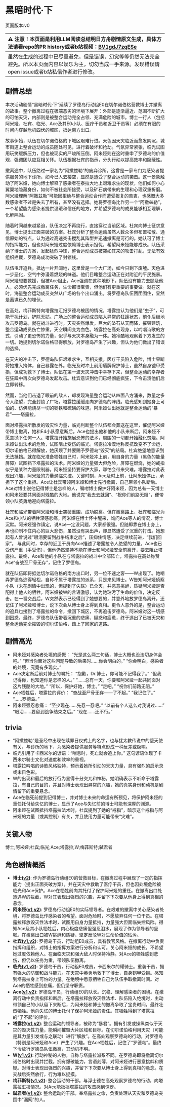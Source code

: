 # 黑暗时代·下
页面版本:v0
 

| :warning: 注意！本页面是利用LLM阅读总结明日方舟剧情原文生成，具体方法请看repo的PR history或者b站视频：[BV1gdJ7zqESe](https://www.bilibili.com/video/BV1gdJ7zqESe/)         |
|:----------------------------|
| 虽然在生成的过程中已尽量避免，但是错误，幻觉等等仍然无法完全避免。所以本页面内容以娱乐为主，切勿当成一手来源。发现错误请open issue或者b站私信作者进行修改。|



## 剧情总结
本次活动剧情“黑暗时代·下”延续了罗德岛行动组E0在切尔诺伯格营救博士并撤离的故事。整个撤离过程在极端恶劣的环境下展开：外部是逐渐逼近、范围不断扩大的可怕天灾，内部则是被整合运动完全占领、充满危险的城市。博士一行人（包括阿米娅、杜宾、临光、Ace及其E0小队、医疗干员和近卫干员等）必须在有限的时间内穿越危机四伏的城区，抵达南方出口。

故事伊始，队伍在切尔诺伯格的下城区艰难行进。天色因天灾临近而愈发阴沉，城市街道上整合运动的成员随处可见，进行着破坏和抢劫。气氛异常紧张，临光试图用玩笑缓解压力，但也被现实的严峻所压倒。阿米娅则在这时重申了罗德岛的价值观，强调团队应互相关怀。队伍根据杜宾的指示，分头行动以提高效率和隐蔽性。

撤离途中，队伍路过一家名为“阿撒兹勒”的废弃诊所。这曾是一家专门为感染者提供服务的地下诊所，如今已人去楼空，显然是遭受了整合运动的袭击。这一景象触动了阿米娅，她向博士解释了感染者在泰拉大地上艰难求生的现状，他们如何小心翼翼地隐藏身份，如何不被社会所接受，以及矿石病带来的生理和心理双重折磨。阿米娅理解“阿撒兹勒”可能因拒绝与整合运动合作而遭受报复的苦衷，也感慨大多数感染者不过是失去了所有，甚至没有选择。她将罗德岛比作另一个“阿撒兹勒”，一个希望能为感染者提供温暖和信任的地方，并希望罗德岛的成员能够相互理解，化解隔阂。

随着时间越来越紧迫，队伍决定不再绕行，直接穿过当前区域。杜宾向博士征求意见，博士提出正面突破的方案。杜宾分析了整合运动虽然人数众多但布置松散、通信原始的特点，认为通过高速突击搅乱其阵型并迅速撤离是可行的。她认可了博士的指挥能力，但也对阿米娅过度依赖博士表示担忧，希望阿米娅能够成长。队伍采纳了博士的方案，发起猛烈冲锋，整合运动成员被突如其来的攻击打乱，无法有效组织拦截，罗德岛成功突破了封锁线。

队伍甩开追兵，抵达一片开阔地，这里曾是一个大广场，如今只剩下废墟。天色进一步恶化，空气中弥漫着燃烧的味道。他们目睹整合运动正在对附近的平民施暴。阿米娅想要救援，但被Ace阻止，Ace强调在这种地形下，队伍没有能力去顾及他人，必须优先完成撤离任务，生命都很宝贵，但他们有更重要的事要做。就在这时，海量整合运动成员突然从广场的各个出口涌出，将罗德岛队伍团团围住，显然是蓄谋已久的埋伏。

在高处，梅菲斯特向塔露拉汇报罗德岛被困的情况，塔露拉认为他们是“虫子”，可能干扰计划，铲除无妨。广场上的整合运动成员陷入异常的狂躁状态，前仆后继地攻击罗德岛。就在战斗进行时，天灾突然爆发，巨大的坠石从天而降，摧毁建筑，整合运动成员伤亡惨重。天空瞬间变为血色。塔露拉在高处现身，以吟唱诗歌的方式，引动了更恐怖的力量，似乎与天灾本身融为一体。她冷酷地观察着下方发生的一切。她提到切尔诺伯格已得解放，对罗德岛产生了兴趣，但认为他们做出了错误的选择。

在天灾的冲击下，罗德岛队伍艰难求生，互相支援。医疗干员陷入危险，博士果断将她推入掩体，自己暴露在外。临光及时冲上前用盾牌保护博士，虽然自身铠甲受损，但成功救下了博士。队伍在第一波天灾冲击中幸存下来，但整合运动的幸存者在狂躁中再次向罗德岛发起攻击。杜宾意识到他们已经彻底疯狂，下令击溃他们后立即转移。

然而，当他们击退了眼前的敌人，却发现海量整合运动从四面八方涌来，数量之多令人绝望，完全封锁了广场。塔露拉缓缓走向罗德岛的阵线。临光感知到她身上可怕的、仿佛能烧尽一切的钢铁和硫磺的味道。阿米娅认出她就是整合运动的“暴君”——塔露拉。

面对塔露拉所散发的毁灭性力量，临光判断整个队伍都会葬送在这里，催促阿米娅带博士撤离，她和E4小队愿意断后。Ace也提出他和他的小队来断后。阿米娅不愿意抛下任何一人。塔露拉开始施展恐怖的法术，周围的一切都开始融化焚烧。阿米娅认出法术的危险，试图阻止受伤的临光。塔露拉冷漠地称反抗改变不了命运，切尔诺伯格已得解放，她厌烦了并要赐予罗德岛“毁灭”的结局。杜宾绝望地意识到无法抵挡。就在临光准备牺牲自己时，阿米娅冲上前，用自身的力量（黑色的能量屏障）试图挡下塔露拉的法术。阿米娅的力量强大但危险，屏障在燃烧，她的戒指似乎是某种力量限制器。阿米娅坚持要保护大家，哪怕会带来灾难。塔露拉对此表现出兴趣，阿米娅的力量濒临失控。关键时刻，Ace及时上前，让阿米娅停止，承担下了这个重担。Ace让杜宾带领阿米娅和博士先行撤离，自己带领小队断后。Ace对博士说他记得博士是怎样的人，嘱咐博士保护好阿米娅，因为总有一天博士和阿米娅要共同面对残酷的大地。他说完“我去去就回”、“祝你们前路无阻”，便带领小队英勇地迎向塔露拉。

杜宾和临光带着阿米娅和博士突破重围，成功脱离。但在撤离路上，杜宾和临光为Ace和小队的牺牲深感悲痛。阿米娅在博士怀中醒来，询问Ace等人的情况，博士沉默。阿米娅强作镇定，说Ace一定没问题，大家都很强。但随即靠在博士身上，再也抑制不住内心的巨大悲伤，虽然没有哭出声，却显然遭受了沉重的打击。她想起有人曾说过“眼泪要留到战争结束之后”，压抑住情感，决定继续前进，“我们回家”。
与此同时，幸存的近卫干员向Ace描述了塔露拉令人绝望的力量，Ace也已受伤严重（手受伤），但他仍然坚持不能在博士和阿米娅安全前离开，要去阻止塔露拉。最终，Ace和他的小队在与塔露拉的战斗中全部阵亡，塔露拉在高处称赞Ace“奋战至尸骨无存”，记住了罗德岛。

就在队伍即将抵达切尔诺伯格的南方出口时，另一位不速之客——W出现了。她嘲弄罗德岛逃得轻松，自称不属于塔露拉的派系，只是来见博士。W告知阿米娅侦察小队（未在剧情中出现的，但提到了失联）已全灭，并恶意挑衅，质疑阿米娅是否配得上他人的牺牲。阿米娅被W的言语激怒，认为她玷污了生命的价值，决定反击。在一番交战后，W突然表示已经得到了她想要的，并意外地放罗德岛离开，还记住了阿米娅和博士，说下次会从博士身上得到真相。更令人意外的是，整合运动的追兵也接到了塔露拉的命令，撤回下城区，不再追击罗德岛。阿米娅对这一切感到困惑。最终，罗德岛队伍带着沉重的悲痛、疑惑和疲惫，终于逃出了已被天灾和整合运动完全摧毁的切尔诺伯格，踏上了回家的道路。
## 剧情高光
- 阿米娅对感染者处境的感慨：
“光是这么两三句话，博士大概也没法切身体会吧。”
“但当你面对这些问题导致的后果时......你会明白的。”
“你会明白，感染者的处境，究竟有多现实。”
- Ace决定断后前对博士的嘱托：
“抱歉，Dr.博士，你可能不记得我了。”
“但我记得你，也知道你是怎样的人。”
“......总有一天，你要和阿米娅一起共同面对这片残酷的大地。”
“所以，保护好她，博士。”
“走吧。”
“祝你们前路无阻。”
- Ace牺牲后，塔露拉的评价：
“奋战至尸骨无存——了不起。”
“我记住了。”
“......罗德岛。”
- 阿米娅强忍悲痛：
“至少现在......先忍一忍吧。”
“以前有个人这么对我说过......”
“眼泪......要留到战争结束之后。”
“现在......还不行。”
## trivia
- “阿撒兹勒”是圣经中出现在赎罪日仪式上的名字，也与犹太教传说中的堕天使有关，与诊所的地下、为感染者提供服务等特点形成一种反差或隐喻。
- 临光引用了卡西米尔的谚语：“喘息时，死亡就会追上你。” 这句谚语体现了卡西米尔骑士文化对速度和效率的重视。
- 塔露拉吟唱的诗歌风格独特，预示着她所引动的天灾力量，具有强烈的启示录或末日色彩。
- W的出现和最后的放行行为显得十分突兀和神秘，她明确表示不听命于塔露拉，有自己的目的，并且对博士表现出异常的兴趣，她的真实身份和动机是剧情留下的重要悬念。
- Ace在临死前提到记得博士，并对博士未来的命运有所预见，将保护阿米娅的重任托付给失忆的博士，显示了Ace与失忆前的博士可能有深厚的渊源。
- 阿米娅在试图抵挡塔露拉法术时，杜宾提到了她的“戒指”，暗示这个戒指与阿米娅的力量（或其控制）有关，并且使用力量可能带来“灾难”。
## 关键人物
博士;阿米娅;杜宾;临光;Ace;塔露拉;W;梅菲斯特;弑君者
## 角色剧情概括
-   **博士([v2](../char_v3/extended_char_bo_shi.md))**: 作为罗德岛行动组E0的营救目标，在撤离过程中展现了一定的指挥能力（提出正面突破方案），并在天灾中救助了医疗干员，但也因处境危险被临光和Ace保护。Ace在牺牲前向其托付了保护阿米娅的重任。在撤离出口处遭遇W的拦截，W对其表现出强烈的兴趣，并留下下次要从他身上得到真相的悬念。
-   **阿米娅([v1](../chars/char_002_amiya.md),[v2](../char_v3/char_002_amiya.md))**: 罗德岛行动组E0的实际领导者。在艰难的撤离中关心感染者处境，将罗德岛比作感染者的希望。面对危险时，不愿放弃任何一位干员。在塔露拉释放毁灭性法术时，试图用自身力量抵挡，力量强大但面临失控风险。得知Ace及其小队牺牲后，内心极度悲痛但强忍泪水，展现了作为领导者的坚韧。在撤离出口被W挑衅和质疑，坚定反驳W对生命价值的玷污。
-   **杜宾([v1](../chars/char_130_doberm.md),[v2](../char_v3/char_130_doberm.md))**: 罗德岛干员，行动组E0成员，具有教官风格。在撤离行动中负责指挥和组织，对博士的指挥方案进行分析和认可。关心阿米娅的成长，不希望她过度依赖他人。在面临天灾和强大敌人时保持冷静。对Ace的牺牲感到悲伤，但仍以任务为重，带领队伍撤离。
-   **临光([v1](../chars/char_148_nearl.md),[v2](../char_v3/char_148_nearl.md))**: 罗德岛干员，行动组E0成员，卡西米尔的耀骑士。重装干员，拥有强大的防御和战斗能力。在天灾中英勇地救下了博士，自身铠甲受损。感知到塔露拉身上可怕的力量。在绝境中愿意牺牲自己为队伍争取撤离时间。对Ace的牺牲感到悲痛，但仍坚守职责。
-   **Ace([v1](../chars/extended_char_Ace.md),[v2](../char_v3/extended_char_Ace.md))**: 罗德岛干员，行动组E0的队长。沉稳、理解感染者的困境。在撤离行动中负责指挥和断后。在塔露拉释放毁灭性法术、队伍陷入绝境时，主动带领自己的小队留下来断后，为阿米娅和博士的撤离争取了宝贵时间，最终壮烈牺牲。他向失忆的博士托付了保护阿米娅的责任。其牺牲得到了塔露拉的“了不起”的评价。
-   **塔露拉([v1](../chars/extended_char_386da9.md),[v2](../char_v3/extended_char_ta_lu_la.md))**: 整合运动的领导者，被称为“暴君”。拥有引发或操纵类似于天灾的毁灭性力量，能瞬间摧毁大片区域和目标。在切尔诺伯格利用天灾（可能是其力量引发或与之联动）进行“解放”。在高处观察罗德岛的行动，对罗德岛（特别是阿米娅和Ace）产生了兴趣。在Ace牺牲后，记住了“罗德岛”。最终下令放行罗德岛队伍撤离，其动机不明。
-   **W([v1](../chars/char_113_cqbw.md),[v2](../char_v3/char_113_cqbw.md))**: 行动神秘的人物，自称与塔露拉派系不同。在罗德岛即将撤离切尔诺伯格时出现并拦截。拥有爆破能力，言语刻薄，对阿米娅进行恶意挑衅和质疑。对博士表现出强烈的兴趣，并留下下次要从博士身上得到真相的悬念。在交战后突然放行，行为难以捉摸。
-   **梅菲斯特([v1](../chars/extended_char_mei_fei_si_te.md),[v2](../char_v3/extended_char_mei_fei_si_te.md))**: 整合运动的干部。与浮士德在高处观察罗德岛的行动，向塔露拉汇报情况。对Ace能抵挡塔露拉的攻击感到惊讶。
-   **弑君者([v1](../chars/char_1502_crosly.md),[v2](../char_v3/char_1502_crosly.md))**: 整合运动的干部。奉塔露拉之命，负责处理从天灾和罗德岛突围中“漏网”的人。